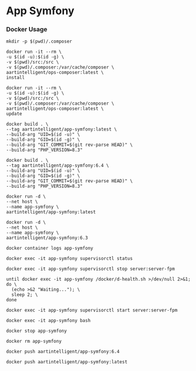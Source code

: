 # App Symfony

### Docker Usage

```shell
mkdir -p $(pwd)/.composer
```

```shell
docker run -it --rm \
-u $(id -u):$(id -g) \
-v $(pwd)/src:/src \
-v $(pwd)/.composer:/var/cache/composer \
aartintelligent/ops-composer:latest \
install
```

```shell
docker run -it --rm \
-u $(id -u):$(id -g) \
-v $(pwd)/src:/src \
-v $(pwd)/.composer:/var/cache/composer \
aartintelligent/ops-composer:latest \
update
```

```shell
docker build . \
--tag aartintelligent/app-symfony:latest \
--build-arg "UID=$(id -u)" \
--build-arg "GID=$(id -g)" \
--build-arg "GIT_COMMIT=$(git rev-parse HEAD)" \
--build-arg "PHP_VERSION=8.3"
```

```shell
docker build . \
--tag aartintelligent/app-symfony:6.4 \
--build-arg "UID=$(id -u)" \
--build-arg "GID=$(id -g)" \
--build-arg "GIT_COMMIT=$(git rev-parse HEAD)" \
--build-arg "PHP_VERSION=8.3"
```

```shell
docker run -d \
--net host \
--name app-symfony \
aartintelligent/app-symfony:latest
```

```shell
docker run -d \
--net host \
--name app-symfony \
aartintelligent/app-symfony:6.3
```

```shell
docker container logs app-symfony
```

```shell
docker exec -it app-symfony supervisorctl status
```

```shell
docker exec -it app-symfony supervisorctl stop server:server-fpm
```

```shell
until docker exec -it app-symfony /docker/d-health.sh >/dev/null 2>&1; do \
  (echo >&2 "Waiting..."); \
  sleep 2; \
done
```

```shell
docker exec -it app-symfony supervisorctl start server:server-fpm
```

```shell
docker exec -it app-symfony bash
```

```shell
docker stop app-symfony
```

```shell
docker rm app-symfony
```

```shell
docker push aartintelligent/app-symfony:6.4
```

```shell
docker push aartintelligent/app-symfony:latest
```
